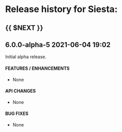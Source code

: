 # Release history for Siesta:

## {{ $NEXT }}

## 6.0.0-alpha-5        2021-06-04 19:02

Initial alpha release.

#### FEATURES / ENHANCEMENTS

- None

#### API CHANGES

- None

#### BUG FIXES

- None
